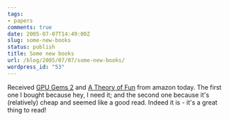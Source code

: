```yaml
---
tags:
- papers
comments: true
date: 2005-07-07T14:49:00Z
slug: some-new-books
status: publish
title: Some new books
url: /blog/2005/07/07/some-new-books/
wordpress_id: "53"
---
```


Received [GPU Gems 2](http://developer.nvidia.com/object/gpu_gems_2_home.html) and [A Theory of Fun](http://www.theoryoffun.com) from amazon today. The first one I bought because hey, I need it; and the second one because it's (relatively) cheap and seemed like a good read. Indeed it is - it's a great thing to read!

